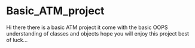 # Basic_ATM_project
Hi there there is a basic ATM project it come with the basic OOPS understanding of classes and objects hope you will enjoy this project best of luck...
